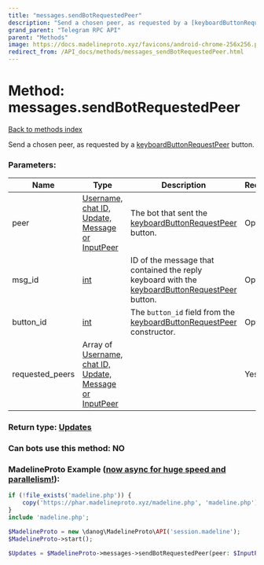 ```yaml
---
title: "messages.sendBotRequestedPeer"
description: "Send a chosen peer, as requested by a [keyboardButtonRequestPeer](../constructors/keyboardButtonRequestPeer.html) button."
grand_parent: "Telegram RPC API"
parent: "Methods"
image: https://docs.madelineproto.xyz/favicons/android-chrome-256x256.png
redirect_from: /API_docs/methods/messages_sendBotRequestedPeer.html
---
```

# Method: messages.sendBotRequestedPeer
[Back to methods index](index.html)



Send a chosen peer, as requested by a [keyboardButtonRequestPeer](../constructors/keyboardButtonRequestPeer.html) button.

### Parameters:

| Name     |    Type       | Description | Required |
|----------|---------------|-------------|----------|
|peer|[Username, chat ID, Update, Message or InputPeer](/API_docs/types/InputPeer.html) | The bot that sent the [keyboardButtonRequestPeer](../constructors/keyboardButtonRequestPeer.html) button. | Optional|
|msg\_id|[int](/API_docs/types/int.html) | ID of the message that contained the reply keyboard with the [keyboardButtonRequestPeer](../constructors/keyboardButtonRequestPeer.html) button. | Optional|
|button\_id|[int](/API_docs/types/int.html) | The `button_id` field from the [keyboardButtonRequestPeer](../constructors/keyboardButtonRequestPeer.html) constructor. | Optional|
|requested\_peers|Array of [Username, chat ID, Update, Message or InputPeer](/API_docs/types/InputPeer.html) |  | Yes|


### Return type: [Updates](/API_docs/types/Updates.html)

### Can bots use this method: **NO**


### MadelineProto Example ([now async for huge speed and parallelism!](https://docs.madelineproto.xyz/docs/ASYNC.html)):


```php
if (!file_exists('madeline.php')) {
    copy('https://phar.madelineproto.xyz/madeline.php', 'madeline.php');
}
include 'madeline.php';

$MadelineProto = new \danog\MadelineProto\API('session.madeline');
$MadelineProto->start();

$Updates = $MadelineProto->messages->sendBotRequestedPeer(peer: $InputPeer, msg_id: $int, button_id: $int, requested_peers: [$InputPeer, $InputPeer], );
```

